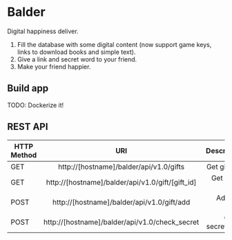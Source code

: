 # Balder
Digital happiness deliver.

1. Fill the database with some digital content (now support game keys, links to download books and simple text).
2. Give a link and secret word to your friend.
3. Make your friend happier.

## Build app
TODO: Dockerize it!

## REST API
| HTTP Method   | URI                                                            | Description       |
| ------------- |:--------------------------------------------------------------:| -----------------:|
| GET           | http://[hostname]/balder/api/v1.0/gifts                        | Get gifts list    |
| GET           | http://[hostname]/balder/api/v1.0/gift/[gift_id]               | Get gift by id    |
| POST          | http://[hostname]/balder/api/v1.0/gift/add                     | Add new gift      |
| POST          | http://[hostname]/balder/api/v1.0/check_secret                 | Check secret word |